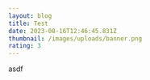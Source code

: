 ```yaml
---
layout: blog
title: Test
date: 2023-08-16T12:46:45.831Z
thumbnail: /images/uploads/banner.png
rating: 3
---
```

a﻿sdf